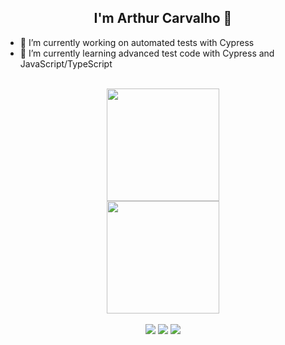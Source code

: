 <div>
  <h2 align = "center">I'm Arthur Carvalho 👋</h2>
</div>

- 🔭 I’m currently working on automated tests with Cypress
- 🌱 I’m currently learning advanced test code with Cypress and JavaScript/TypeScript
</br>
<div align="center">
  <a href="https://github.com/arthurqabr"><img height="180em" src="https://github-readme-stats.vercel.app/api?username=arthurqabr&show_icons=true&theme=dark&include_all_commits=true&count_private=true"/>
<div align="center">
    <img height="180em" src="https://github-readme-stats.vercel.app/api/top-langs/?username=arthurqabr&layout=compact&langs_count=7&theme=dark"/>
</div>
  </br>
<div align="center">
  <a href = "https://www.linkedin.com/in/arthur-carvalho-11015064"><img src="https://img.shields.io/badge/LinkedIn-0077B5?style=for-the-badge&logo=linkedin&logoColor=whit" target="_blank"></a>
  <a href = "https://wa.me/5531992811966"><img src="https://img.shields.io/badge/WhatsApp-25D366?style=for-the-badge&logo=whatsapp&logoColor=white" target="_blank"></a>
  <a href = "mailto:arthur.o.carvalho@gmail.com"><img src="https://img.shields.io/badge/Gmail-D14836?style=for-the-badge&logo=gmail&logoColor=white" target="_blank"></a>
</div>
